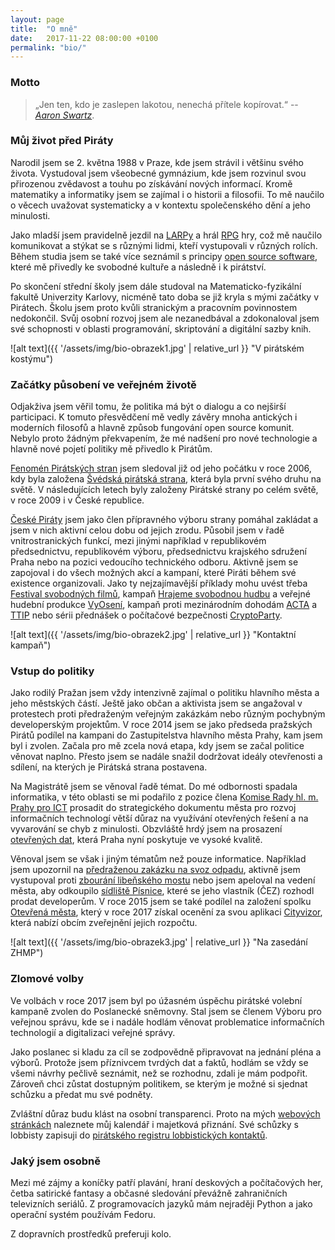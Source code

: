 ```yaml
---
layout: page
title:  "O mně"
date:   2017-11-22 08:00:00 +0100
permalink: "bio/"
---
```

### Motto

> „Jen ten, kdo je zaslepen lakotou, nenechá přítele kopírovat.“ -- *[Aaron Swartz](https://cs.wikipedia.org/wiki/Aaron_Swartz)*.

### Můj život před Piráty

Narodil jsem se 2. května 1988 v Praze, kde jsem strávil i většinu svého života. Vystudoval jsem všeobecné gymnázium, kde jsem rozvinul svou přirozenou zvědavost a touhu po získávání nových informací. Kromě matematiky a informatiky jsem se zajímal i o historii a filosofii. To mě naučilo o věcech uvažovat systematicky a v kontextu společenského dění a jeho minulosti.

Jako mladší jsem pravidelně jezdil na [LARPy](https://cs.wikipedia.org/wiki/Larp) a hrál [RPG](https://cs.wikipedia.org/wiki/Hra_na_hrdiny) hry, což mě naučilo komunikovat a stýkat se s různými lidmi, kteří vystupovali v různých rolích. Během studia jsem se také více seznámil s principy [open source software](https://cs.wikipedia.org/wiki/Otev%C5%99en%C3%BD_software), které mě přivedly ke svobodné kultuře a následně i k pirátství.

Po skončení střední školy jsem dále studoval na Matematicko-fyzikální fakultě Univerzity Karlovy, nicméně tato doba se již kryla s mými začátky v Pirátech. Školu jsem proto kvůli stranickým a pracovním povinnostem nedokončil. Svůj osobní rozvoj jsem ale nezanedbával a zdokonaloval jsem své schopnosti v oblasti programování, skriptování a digitální sazby knih.

![alt text]({{ '/assets/img/bio-obrazek1.jpg' | relative_url }} "V pirátském kostýmu")

### Začátky působení ve veřejném životě

Odjakživa jsem věřil tomu, že politika má být o dialogu a co nejširší participaci. K tomuto přesvědčení mě vedly závěry mnoha antických i moderních filosofů a hlavně způsob fungování open source komunit. Nebylo proto žádným překvapením, že mé nadšení pro nové technologie a hlavně nové pojetí politiky mě přivedlo k Pirátům.

[Fenomén Pirátských stran](https://cs.wikipedia.org/wiki/Pir%C3%A1tsk%C3%A1_politika) jsem sledoval již od jeho počátku v roce 2006, kdy byla založena [Švédská pirátská strana](https://cs.wikipedia.org/wiki/Pir%C3%A1tsk%C3%A1_strana_(%C5%A0v%C3%A9dsko)), která byla první svého druhu na světě. V následujících letech byly založeny Pirátské strany po celém světě, v roce 2009 i v České republice. 

[České Piráty](https://cs.wikipedia.org/wiki/%C4%8Cesk%C3%A1_pir%C3%A1tsk%C3%A1_strana) jsem jako člen přípravného výboru strany pomáhal zakládat a jsem v nich aktivní celou dobu od jejich zrodu. Působil jsem v řadě vnitrostranických funkcí, mezi jinými například v republikovém předsednictvu, republikovém výboru, předsednictvu krajského sdružení Praha nebo na pozici vedoucího technického odboru. Aktivně jsem se zapojoval i do všech možných akcí a kampaní, které Piráti během své existence organizovali. Jako ty nejzajímavější příklady mohu uvést třeba [Festival svobodných filmů](https://wiki.pirati.cz/mo/fsf), kampaň [Hrajeme svobodnou hudbu](https://wiki.pirati.cz/hudba/start) a veřejné hudební produkce [VyOsení](http://www.vyoseni.cz/), kampaň proti mezinárodním dohodám [ACTA](https://wiki.pirati.cz/kci/acta_clanek) a [TTIP](https://wiki.pirati.cz/ttip) nebo sérii přednášek o počítačové bezpečnosti [CryptoParty](http://cryptoparty.cz/).

![alt text]({{ '/assets/img/bio-obrazek2.jpg' | relative_url }} "Kontaktní kampaň")

### Vstup do politiky

Jako rodilý Pražan jsem vždy intenzivně zajímal o politiku hlavního města a jeho městských částí. Ještě jako občan a aktivista jsem se angažoval v protestech proti předraženým veřejným zakázkám nebo různým pochybným developerským projektům. V roce 2014 jsem se jako předseda pražských Pirátů podílel na kampani do Zastupitelstva hlavního města Prahy, kam jsem byl i zvolen. Začala pro mě zcela nová etapa, kdy jsem se začal politice věnovat naplno. Přesto jsem se nadále snažil dodržovat ideály otevřenosti a sdílení, na kterých je Pirátská strana postavena.

Na Magistrátě jsem se věnoval řadě témat. Do mé odbornosti spadala informatika, v této oblasti se mi podařilo z pozice člena [Komise Rady hl. m. Prahy pro ICT](http://www.praha.eu/jnp/cz/o_meste/primator_a_volene_organy/rada/komise_rady/index.html?commissionId=30405) prosadit do strategického dokumentu města pro rozvoj informačních technologí větší důraz na využívání otevřených řešení a na vyvarování se chyb z minulosti. Obzvláště hrdý jsem na prosazení [otevřených dat](http://opendata.praha.eu/), která Praha nyní poskytuje ve vysoké kvalitě.

Věnoval jsem se však i jiným tématům než pouze informatice. Například jsem upozornil na [předraženou zakázku na svoz odpadu](https://praha.pirati.cz/ondra.html), aktivně jsem vystupoval proti [zbourání libeňského mostu](https://praha.pirati.cz/libensky-most.html) nebo jsem apeloval na vedení města, aby odkoupilo [sídliště Písnice](https://praha.pirati.cz/pisnicti-pres-palubu.html), které se jeho vlastník (ČEZ) rozhodl prodat developerům. V roce 2015 jsem se také podílel na založení spolku [Otevřená města](http://www.otevrenamesta.cz/), který v roce 2017 získal ocenění za svou aplikaci [Cityvizor](https://cityvizor.cz/), která nabízí obcím zveřejnění jejich rozpočtu.

![alt text]({{ '/assets/img/bio-obrazek3.jpg' | relative_url }} "Na zasedání ZHMP")

### Zlomové volby

Ve volbách v roce 2017 jsem byl po úžasném úspěchu pirátské volební kampaně zvolen do Poslanecké sněmovny. Stal jsem se členem Výboru pro veřejnou správu, kde se i nadále hodlám věnovat problematice informačních technologií a digitalizaci veřejné správy.

Jako poslanec si kladu za cíl se zodpovědně připravovat na jednání pléna a výborů. Protože jsem příznivcem tvrdých dat a faktů, hodlám se vždy se všemi návrhy pečlivě seznámit, než se rozhodnu, zdali je mám podpořit. Zároveň chci zůstat dostupným politikem, se kterým je možné si sjednat schůzku a předat mu své podněty.

Zvláštní důraz budu klást na osobní transparenci. Proto na mých [webových stránkách](http://www.profant.eu/transparentnost/) naleznete můj kalendář i majetková přiznání. Své schůzky s lobbisty zapisuji do [pirátského registru lobbistických kontaktů](http://evidence.pirati.cz).

### Jaký jsem osobně

Mezi mé zájmy a koníčky patří plavání, hraní deskových a počítačových her, četba satirické fantasy a občasné sledování převážně zahraničních televizních seriálů. Z programovacích jazyků mám nejraději Python a jako operační systém používám Fedoru.

Z dopravních prostředků preferuji kolo.

